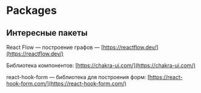 # Packages

## Интересные пакеты

React Flow — построение графов — [https://reactflow.dev/](https://reactflow.dev/)

Библиотека компонентов: [https://chakra-ui.com/](https://chakra-ui.com/)

react-hook-form — библиотека для построения форм: [https://react-hook-form.com/](https://react-hook-form.com/)
